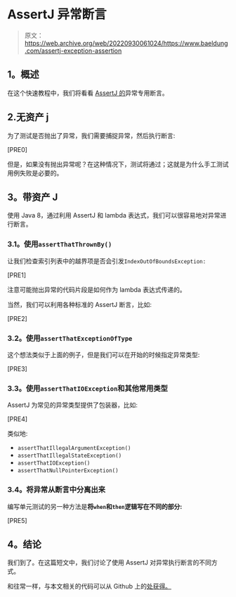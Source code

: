 # AssertJ 异常断言

> 原文：<https://web.archive.org/web/20220930061024/https://www.baeldung.com/assertj-exception-assertion>

## **1。概述**

在这个快速教程中，我们将看看 [AssertJ 的](https://web.archive.org/web/20220830145527/https://joel-costigliola.github.io/assertj/)异常专用断言。

## 2.无资产 j

为了测试是否抛出了异常，我们需要捕捉异常，然后执行断言:

[PRE0]

但是，如果没有抛出异常呢？在这种情况下，测试将通过；这就是为什么手工测试用例失败是必要的。

## **3。带资产 J**

使用 Java 8，通过利用 AssertJ 和 lambda 表达式，我们可以很容易地对异常进行断言。

### **3.1。使用`assertThatThrownBy()`**

让我们检查索引列表中的越界项是否会引发`IndexOutOfBoundsException:`

[PRE1]

注意可能抛出异常的代码片段是如何作为 lambda 表达式传递的。

当然，我们可以利用各种标准的 AssertJ 断言，比如:

[PRE2]

### **3.2。使用`assertThatExceptionOfType`**

这个想法类似于上面的例子，但是我们可以在开始的时候指定异常类型:

[PRE3]

### **3.3。使用`assertThatIOException`和其他常用类型**

AssertJ 为常见的异常类型提供了包装器，比如:

[PRE4]

类似地:

*   `assertThatIllegalArgumentException()`
*   `assertThatIllegalStateException()`
*   `assertThatIOException()`
*   `assertThatNullPointerException()`

### **3.4。将异常从断言中分离出来**

编写单元测试的另一种方法是**将`when`和`then`逻辑写在不同的部分:**

[PRE5]

## **4。结论**

我们到了。在这篇短文中，我们讨论了使用 AssertJ 对异常执行断言的不同方式。

和往常一样，与本文相关的代码可以从 Github 上的[处获得。](https://web.archive.org/web/20220830145527/https://github.com/eugenp/tutorials/tree/master/testing-modules/assertion-libraries)